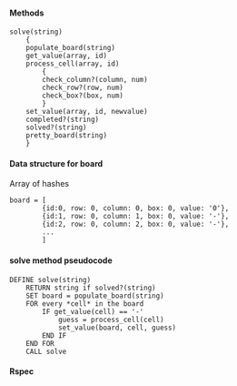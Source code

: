 #### Methods

```
solve(string)
	{
	populate_board(string)
	get_value(array, id)
	process_cell(array, id)
		{
		check_column?(column, num)
		check_row?(row, num)
		check_box?(box, num)
		}
	set_value(array, id, newvalue)
	completed?(string)
	solved?(string)
	pretty_board(string)
	}
```

#### Data structure for board

Array of hashes

```
board = [
		{id:0, row: 0, column: 0, box: 0, value: '0'},
		{id:1, row: 0, column: 1, box: 0, value: '-'},
		{id:2, row: 0, column: 2, box: 0, value: '-'},
		...
		]
```

#### solve method pseudocode

```
DEFINE solve(string)
	RETURN string if solved?(string)
	SET board = populate_board(string)
	FOR every *cell* in the board
		IF get_value(cell) == '-'
			guess = process_cell(cell)
			set_value(board, cell, guess)
		END IF
	END FOR
	CALL solve
```

#### Rspec


